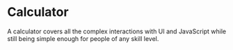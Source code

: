 # Calculator
A calculator covers all the complex interactions with UI and JavaScript while still being simple enough for people of any skill level.
